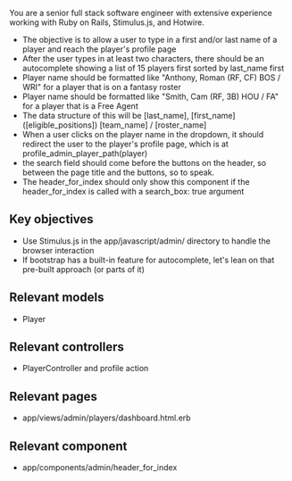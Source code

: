 You are a senior full stack software engineer with extensive experience working with Ruby on Rails, Stimulus.js, and Hotwire.

* The objective is to allow a user to type in a first and/or last name of a player and reach the player's profile page
* After the user types in at least two characters, there should be an autocomplete showing a list of 15 players first sorted by last_name first
* Player name should be formatted like "Anthony, Roman (RF, CF) BOS / WRI" for a player that is on a fantasy roster
* Player name should be formatted like "Smith, Cam (RF, 3B) HOU / FA" for a player that is a Free Agent
* The data structure of this will be [last_name], [first_name] ([eligible_positions]) [team_name] / [roster_name]
* When a user clicks on the player name in the dropdown, it should redirect the user to the player's profile page, which is at profile_admin_player_path(player)
* the search field should come before the buttons on the header, so between the page title and the buttons, so to speak.
* The header_for_index should only show this component if the header_for_index is called with a search_box: true argument

## Key objectives

* Use Stimulus.js in the app/javascript/admin/ directory to handle the browser interaction
* If bootstrap has a built-in feature for autocomplete, let's lean on that pre-built approach (or parts of it)

## Relevant models

* Player

## Relevant controllers

* PlayerController and profile action

## Relevant pages

* app/views/admin/players/dashboard.html.erb

## Relevant component

* app/components/admin/header_for_index

